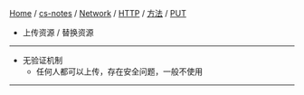 [Home](https://mengxianbin.github.io) /
[cs-notes](https://mengxianbin.github.io/cs-notes/site) /
[Network](https://mengxianbin.github.io/cs-notes/site/Network) /
[HTTP](https://mengxianbin.github.io/cs-notes/site/Network/HTTP) /
[方法](https://mengxianbin.github.io/cs-notes/site/Network/HTTP/%E6%96%B9%E6%B3%95) /
[PUT](https://mengxianbin.github.io/cs-notes/site/Network/HTTP/%E6%96%B9%E6%B3%95/PUT)

* 上传资源 / 替换资源

---

* 无验证机制
    * 任何人都可以上传，存在安全问题，一般不使用

---
